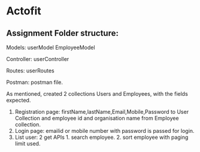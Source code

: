 # Actofit
Assignment
Folder structure:
-----------------
Models:
userModel
EmployeeModel

Controller:
userController

Routes:
userRoutes

Postman:
postman file.

As mentioned, created 2 collections Users and Employees, with the fields expected.
1. Registration page: firstName,lastName,Email,Mobile,Password to User Collection and
   employee id and organisation name from Employee collection.
2. Login page: emailid or mobile number with password is passed for login.
3. List user: 2 get APIs 
		1. search employee. 
		2. sort employee with paging limit used.
